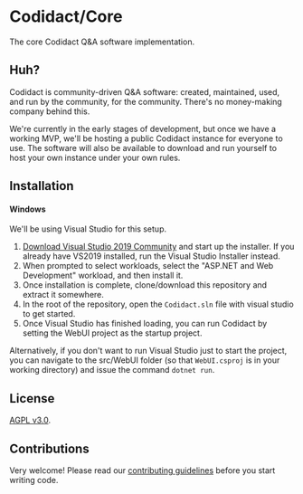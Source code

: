 # Codidact/Core
The core Codidact Q&amp;A software implementation.

## Huh?
Codidact is community-driven Q&A software: created, maintained, used, and run by the community, for the community. There's no
money-making company behind this.

We're currently in the early stages of development, but once we have a working MVP, we'll be hosting a public Codidact instance
for everyone to use. The software will also be available to download and run yourself to host your own instance under your own
rules.

## Installation
#### Windows
We'll be using Visual Studio for this setup.

1. [Download Visual Studio 2019 Community](https://visualstudio.microsoft.com/downloads/) and start up the installer. If you
   already have VS2019 installed, run the Visual Studio Installer instead.
2. When prompted to select workloads, select the "ASP.NET and Web Development" workload, and then install it.
3. Once installation is complete, clone/download this repository and extract it somewhere.
4. In the root of the repository, open the `Codidact.sln` file with visual studio to get started.
5. Once Visual Studio has finished loading, you can run Codidact by setting the WebUI project as the startup project.

Alternatively, if you don't want to run Visual Studio just to start the project, you can navigate to the src/WebUI folder
(so that `WebUI.csproj` is in your working directory) and issue the command `dotnet run`.

## License
[AGPL v3.0](https://github.com/codidact/core/blob/develop/LICENSE).

## Contributions
Very welcome! Please read our [contributing guidelines](https://github.com/codidact/core/blob/develop/CONTRIBUTING.md) before
you start writing code.
